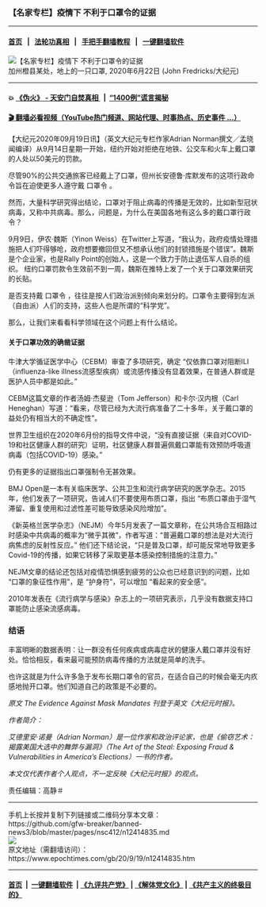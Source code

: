 ### 【名家专栏】疫情下 不利于口罩令的证据
------------------------

#### [首页](https://github.com/gfw-breaker/banned-news3/blob/master/README.md) &nbsp;&nbsp;|&nbsp;&nbsp; [法轮功真相](https://github.com/begood0513/basic/blob/master/README.md)  &nbsp;&nbsp;|&nbsp;&nbsp; [手把手翻墙教程](https://github.com/gfw-breaker/guides/wiki)  &nbsp;&nbsp;|&nbsp;&nbsp; [一键翻墙软件](https://github.com/gfw-breaker/nogfw/blob/master/README.md)  



<div><img alt="【名家专栏】疫情下 不利于口罩令的证据" class="attachment-djy_600_400 size-djy_600_400 wp-post-image" src="https://i.epochtimes.com/assets/uploads/2020/09/mask-on-the-street1-700x420-600x400.jpg"/>
<div class="caption">
 加州橙县某处，地上的一只口罩, 2020年6月22日 (John Fredricks/大纪元)
</div></div><hr/>

#### 💥 [《伪火》 - 天安门自焚真相 ](http://158.247.195.190:10000/videos/blog/weihuo.html)&nbsp; |&nbsp; [“1400例”谎言揭秘  ](http://158.247.195.190:10000/videos/blog/jiexi1400.html)

#### [ 🎬  翻墙必看视频（YouTube热门频道、网站代理、时事热点、历史事件 ...）](https://github.com/gfw-breaker/links/blob/master/banned.md)

<div><p>
 【大纪元2020年09月19日讯】（英文大纪元专栏作家Adrian Norman撰文／孟晓闻编译）从9月14日星期一开始，纽约开始对拒绝在地铁、公交车和火车上戴口罩的人处以50美元的罚款。
</p>
<p>
 尽管90%的公共交通旅客已经戴上了口罩，但州长安德鲁‧库默发布的这项行政命令旨在迫使更多人遵守戴
 <ok href="https://www.epochtimes.com/gb/tag/%E5%8F%A3%E7%BD%A9%E4%BB%A4.html">
  口罩令
 </ok>
 。
</p>
<p>
 然而，大量科学研究得出结论，口罩对于阻止病毒的传播是无效的，比如新型冠状病毒，又称中共病毒。那么，问题是，为什么在美国各地有这么多的戴口罩行政令？
</p>
<p>
 9月9日，伊农‧魏斯（Yinon Weiss）在Twitter上写道，“我认为，政府疫情处理措施把人们吓得够呛，政府想要撤回但又不想承认他们的封锁措施是个错误”。魏斯是个企业家，也是Rally Point的创始人，这是一个致力于防止退伍军人自杀的组织。 纽约口罩罚款令生效前不到一周，魏斯在推特上发了一个关于口罩效果研究的长贴。
</p>
<p>
 是否支持戴
 <ok href="https://www.epochtimes.com/gb/tag/%E5%8F%A3%E7%BD%A9%E4%BB%A4.html">
  口罩令
 </ok>
 ，往往是按人们政治派别倾向来划分的。口罩令主要得到左派（自由派）人们的支持，这些人也是所谓的“科学党”。
</p>
<p>
 那么，让我们来看看科学领域在这个问题上有什么结论。
</p>
<h4>
 关于口罩功效的确凿证据
</h4>
<p>
 牛津大学循证医学中心（CEBM）审查了多项研究，确定 “仅依靠口罩对阻断ILI（influenza-like illness流感型疾病）或流感传播没有显着效果，在普通人群或是医护人员中都是如此。”
</p>
<p>
 CEBM这篇文章的作者汤姆‧杰斐逊（Tom Jefferson）和卡尔‧汉内根（Carl Heneghan）写道：“看来，尽管已经为大流行病准备了二十多年，关于戴口罩的益处仍有相当大的不确定性”。
</p>
<p>
 世界卫生组织在2020年6月份的指导文件中说，“没有直接证据（来自对COVID-19和社区健康人群的研究）证明，社区健康人群普遍佩戴口罩能有效预防呼吸道病毒（包括COVID-19）感染。”
</p>
<p>
 仍有更多的证据指出口罩强制令无甚效果。
</p>
<p>
 BMJ Open是一本有关临床医学、公共卫生和流行病学研究的医学杂志。2015年，他们发表了一项研究，告诫人们不要使用布质口罩，指出 “布质口罩由于湿气滞留、重复使用和过滤性差可能导致感染风险增加”。
</p>
<p>
 《新英格兰医学杂志》（NEJM）今年5月发表了一篇文章称，在公共场合互相路过时感染中共病毒的概率为“微乎其微”，作者写道：“普遍戴口罩的想法是对大流行病焦虑的反射性反应。” 他们还下结论说，“只是普及口罩，却可能反常地导致更多Covid-19的传播，如果它转移了采取更基本感染控制措施的注意力。”
</p>
<p>
 NEJM文章的结论还包括对疫情恐惧感到疲劳的公众也已经意识到的问题，比如 “口罩的象征性作用”，是 “护身符”，可以增加 “看起来的安全感”。
</p>
<p>
 2010年发表在《流行病学与感染》杂志上的一项研究表示，几乎没有数据支持口罩能防止感染流感病毒。
</p>
<h3>
 结语
</h3>
<p>
 丰富明晰的数据表明：让一群没有任何疾病或病毒症状的健康人戴口罩并没有好处。恰恰相反，看来最可能预防病毒传播的方法就是简单的洗手。
</p>
<p>
 也许这就是为什么许多急于发布长期口罩令的官员，在适合自己的时候会毫无内疚感地抛开口罩。他们知道自己的政策是不必要的。
</p>
<p>
 <em>
  原文
  <ok href="https://www.theepochtimes.com/the-evidence-against-mask-mandates_3497899.html">
   The Evidence Against Mask Mandates
  </ok>
  刊登于英文《大纪元时报》。
 </em>
</p>
<p>
 <em>
  作者简介：
 </em>
</p>
<p>
 <em>
  艾德里安‧诺曼（Adrian Norman）是一位作家和政治评论家，也是《偷窃艺术：揭露美国大选中的舞弊与漏洞》（The Art of the Steal: Exposing Fraud &amp; Vulnerabilities in America’s Elections）一书的作者。
 </em>
</p>
<p>
 <em>
  本文仅代表作者个人观点，不一定反映《大纪元时报》的观点。
 </em>
</p>
<p>
 责任编辑：高静＃
</p>
</div>
<hr/>
手机上长按并复制下列链接或二维码分享本文章：<br/>
https://github.com/gfw-breaker/banned-news3/blob/master/pages/nsc412/n12414835.md <br/>
<a href='https://github.com/gfw-breaker/banned-news3/blob/master/pages/nsc412/n12414835.md'><img src='https://github.com/gfw-breaker/banned-news3/blob/master/pages/nsc412/n12414835.md.png'/></a> <br/>
原文地址（需翻墙访问）：https://www.epochtimes.com/gb/20/9/19/n12414835.htm


------------------------
#### [首页](https://github.com/gfw-breaker/banned-news3/blob/master/README.md) &nbsp;|&nbsp; [一键翻墙软件](https://github.com/gfw-breaker/nogfw/blob/master/README.md) &nbsp;| [《九评共产党》](https://github.com/gfw-breaker/9ping.md/blob/master/README.md#九评之一评共产党是什么) | [《解体党文化》](https://github.com/gfw-breaker/jtdwh.md/blob/master/README.md) | [《共产主义的终极目的》](https://github.com/gfw-breaker/gczydzjmd.md/blob/master/README.md)


<img src='http://gfw-breaker.win/banned-news3/pages/nsc412/n12414835.md' width='0px' height='0px'/>